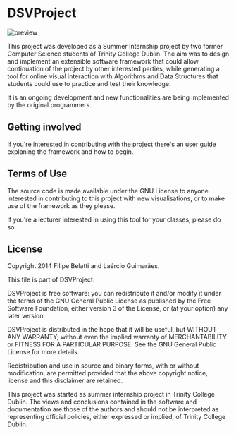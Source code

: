 # DSVProject
![preview](http://dsvproject.github.io/dsvproject/documentation/userGuide/img/index.png)

This project was developed as a Summer Internship project by two former Computer Science students of Trinity College Dublin. The aim was to design and implement an extensible software framework that could allow continuation of the project by other interested parties, while generating a tool for online visual interaction with Algorithms and Data Structures that students could use to practice and test their knowledge.

It is an ongoing development and new functionalities are being implemented by the original programmers.

## Getting involved

If you're interested in contributing with the project there's an [user guide](http://dsvproject.github.io/dsvproject/documentation/userGuide/userGuide.html) explaning the framework and how to begin.

## Terms of Use
The source code is made available under the GNU License to anyone interested in contributing to this project with new visualisations, or to make use of the framework as they please.

If you're a lecturer interested in using this tool for your classes, please do so.

## License

Copyright 2014 Filipe Belatti and Laércio Guimarães.

This file is part of DSVProject.

DSVProject is free software: you can redistribute it and/or modify
it under the terms of the GNU General Public License as published by
the Free Software Foundation, either version 3 of the License, or
(at your option) any later version.

DSVProject is distributed in the hope that it will be useful,
but WITHOUT ANY WARRANTY; without even the implied warranty of
MERCHANTABILITY or FITNESS FOR A PARTICULAR PURPOSE.  See the
GNU General Public License for more details.

Redistribution and use in source and binary forms, with or without modification,
are permitted provided that the above copyright notice, license and this disclaimer 
are retained.

This project was started as summer internship project in Trinity College Dublin.
The views and conclusions contained in the software and documentation are those
of the authors and should not be interpreted as representing official policies,
either expressed or implied, of Trinity College Dublin.
